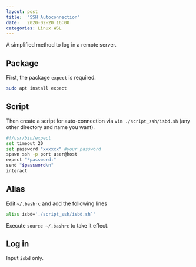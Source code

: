 ```yaml
---
layout: post
title:  "SSH Autoconnection"
date:   2020-02-20 16:00 
categories: Linux WSL
---
```


A simplified method to log in a remote server.

## Package

First, the package `expect` is required.

```bash
sudo apt install expect
```

## Script

Then create a script for auto-connection via `vim ./script_ssh/isbd.sh` (any other directory and name you want).

```bash
#!/usr/bin/expect
set timeout 20
set password "xxxxxx" #your password
spawn ssh -p port user@host
expect "*password:"
send "$password\n"
interact
```

## Alias

Edit `~/.bashrc` and add the following lines

```bash
alias isbd='./script_ssh/isbd.sh`'
```

Execute `source ~/.bashrc` to take  it effect.

## Log in

Input `isbd` only.